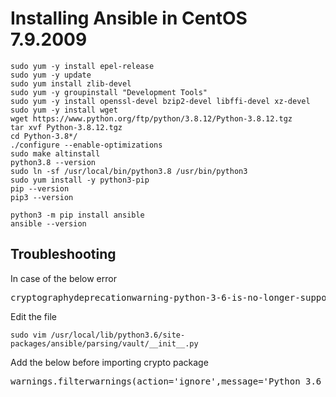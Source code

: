 # Installing Ansible in CentOS 7.9.2009

```
sudo yum -y install epel-release
sudo yum -y update
sudo yum install zlib-devel
sudo yum -y groupinstall "Development Tools"
sudo yum -y install openssl-devel bzip2-devel libffi-devel xz-devel
sudo yum -y install wget
wget https://www.python.org/ftp/python/3.8.12/Python-3.8.12.tgz
tar xvf Python-3.8.12.tgz
cd Python-3.8*/
./configure --enable-optimizations
sudo make altinstall
python3.8 --version
sudo ln -sf /usr/local/bin/python3.8 /usr/bin/python3
sudo yum install -y python3-pip
pip --version
pip3 --version

python3 -m pip install ansible
ansible --version
```


## Troubleshooting

In case of the below error
<pre>
cryptographydeprecationwarning-python-3-6-is-no-longer-supported-by-the-python
</pre>

Edit the file
```
sudo vim /usr/local/lib/python3.6/site-packages/ansible/parsing/vault/__init__.py
```

Add the below before importing crypto package
<pre>
warnings.filterwarnings(action='ignore',message='Python 3.6 is no longer supported')
</pre>
